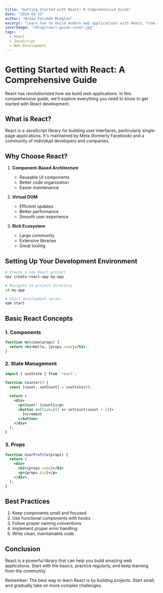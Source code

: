 ```yaml
---
title: "Getting Started with React: A Comprehensive Guide"
date: "2024-03-15"
author: "Nidaa Fatimah Mungloo"
excerpt: "Learn how to build modern web applications with React, from setup to deployment."
coverImage: "/blog/react-guide-cover.jpg"
tags:
  - React
  - JavaScript
  - Web Development
---
```


# Getting Started with React: A Comprehensive Guide

React has revolutionized how we build web applications. In this comprehensive guide, we'll explore everything you need to know to get started with React development.

## What is React?

React is a JavaScript library for building user interfaces, particularly single-page applications. It's maintained by Meta (formerly Facebook) and a community of individual developers and companies.

## Why Choose React?

1. **Component-Based Architecture**
   - Reusable UI components
   - Better code organization
   - Easier maintenance

2. **Virtual DOM**
   - Efficient updates
   - Better performance
   - Smooth user experience

3. **Rich Ecosystem**
   - Large community
   - Extensive libraries
   - Great tooling

## Setting Up Your Development Environment

```bash
# Create a new React project
npx create-react-app my-app

# Navigate to project directory
cd my-app

# Start development server
npm start
```

## Basic React Concepts

### 1. Components

```jsx
function Welcome(props) {
  return <h1>Hello, {props.name}</h1>;
}
```

### 2. State Management

```jsx
import { useState } from 'react';

function Counter() {
  const [count, setCount] = useState(0);
  
  return (
    <div>
      <p>Count: {count}</p>
      <button onClick={() => setCount(count + 1)}>
        Increment
      </button>
    </div>
  );
}
```

### 3. Props

```jsx
function UserProfile(props) {
  return (
    <div>
      <h2>{props.name}</h2>
      <p>{props.bio}</p>
    </div>
  );
}
```

## Best Practices

1. Keep components small and focused
2. Use functional components with hooks
3. Follow proper naming conventions
4. Implement proper error handling
5. Write clean, maintainable code

## Conclusion

React is a powerful library that can help you build amazing web applications. Start with the basics, practice regularly, and keep learning from the community.

Remember: The best way to learn React is by building projects. Start small, and gradually take on more complex challenges. 
